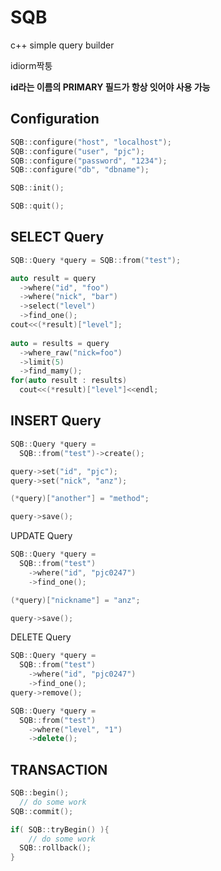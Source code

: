 SQB
===

c++ simple query builder


idiorm짝퉁

__id라는 이름의 PRIMARY 필드가 항상 잇어야 사용 가능__

Configuration
----
```C++
SQB::configure("host", "localhost");
SQB::configure("user", "pjc");
SQB::configure("password", "1234");
SQB::configure("db", "dbname");

SQB::init();

SQB::quit();
```

SELECT Query
----
```C++
SQB::Query *query = SQB::from("test");

auto result = query
  ->where("id", "foo")
  ->where("nick", "bar")
  ->select("level")
  ->find_one();
cout<<(*result)["level"];
  
auto = results = query
  ->where_raw("nick=foo")
  ->limit(5)
  ->find_mamy();
for(auto result : results)
  cout<<(*result)["level"]<<endl;
```

INSERT Query
----
```C++
SQB::Query *query =
  SQB::from("test")->create();

query->set("id", "pjc");
query->set("nick", "anz");

(*query)["another"] = "method";

query->save();
```

UPDATE Query
```C++
SQB::Query *query =
  SQB::from("test")
    ->where("id", "pjc0247")
    ->find_one();

(*query)["nickname"] = "anz";

query->save();
```

DELETE Query
```C++
SQB::Query *query =
  SQB::from("test")
    ->where("id", "pjc0247")
    ->find_one();
query->remove();

SQB::Query *query = 
  SQB::from("test")
    ->where("level", "1")
    ->delete();
```

TRANSACTION
----
```C++
SQB::begin();
  // do some work
SQB::commit();

if( SQB::tryBegin() ){
    // do some work
  SQB::rollback();
}
```
